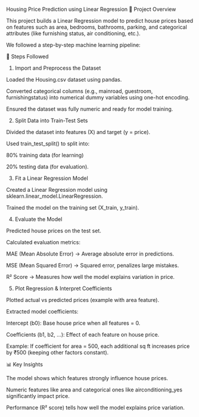 Housing Price Prediction using Linear Regression
📌 Project Overview

This project builds a Linear Regression model to predict house prices based on features such as area, bedrooms, bathrooms, parking, and categorical attributes (like furnishing status, air conditioning, etc.).

We followed a step-by-step machine learning pipeline:

🚀 Steps Followed
1. Import and Preprocess the Dataset

Loaded the Housing.csv dataset using pandas.

Converted categorical columns (e.g., mainroad, guestroom, furnishingstatus) into numerical dummy variables using one-hot encoding.

Ensured the dataset was fully numeric and ready for model training.

2. Split Data into Train-Test Sets

Divided the dataset into features (X) and target (y = price).

Used train_test_split() to split into:

80% training data (for learning)

20% testing data (for evaluation).

3. Fit a Linear Regression Model

Created a Linear Regression model using sklearn.linear_model.LinearRegression.

Trained the model on the training set (X_train, y_train).

4. Evaluate the Model

Predicted house prices on the test set.

Calculated evaluation metrics:

MAE (Mean Absolute Error) → Average absolute error in predictions.

MSE (Mean Squared Error) → Squared error, penalizes large mistakes.

R² Score → Measures how well the model explains variation in price.

5. Plot Regression & Interpret Coefficients

Plotted actual vs predicted prices (example with area feature).

Extracted model coefficients:

Intercept (b0): Base house price when all features = 0.

Coefficients (b1, b2, ...): Effect of each feature on house price.

Example: If coefficient for area = 500, each additional sq ft increases price by ₹500 (keeping other factors constant).

📊 Key Insights

The model shows which features strongly influence house prices.

Numeric features like area and categorical ones like airconditioning_yes significantly impact price.

Performance (R² score) tells how well the model explains price variation.
